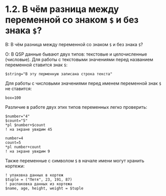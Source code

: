 # 1.2. В чём разница между переменной со знаком `$` и без знака `$`?
<!-- [:faq_01_02] -->

В: В чём разница между переменной со знаком `$` и без знака `$`?

О:
В QSP данные бывают двух типов: текстовые и целочисленные (числовые). Для работы с текстовыми значениями перед названием переменной ставится знак `$`:

```qsp
$string="В эту перменную записана строка текста"
```

Для работы с числовыми значениями перед именем переменной знак `$` не ставится:

```qsp
box=100
```

Различие в работе двух этих типов переменных легко проверить:

```qsp
$number="4"
$count="5"
*pl $number+$count
! на экране увидим 45

number=4
count=5
*pl number+count
! на экране увидим 9
```

Также переменные с символом `$` в начале имени могут хранить кортежи:

```qsp
! упаковка данных в кортеж
$tuple = ("Петя", 23, 191, 87)
! распаковка данных из кортежа
$name, age, height, weight = $tuple
```
